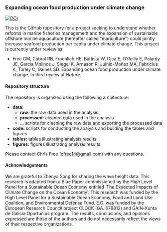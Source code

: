 ### Expanding ocean food production under climate change

[![DOI](https://zenodo.org/badge/206387817.svg)](https://zenodo.org/badge/latestdoi/206387817)

This is the GitHub repository for a project seeking to understand whether reforms in marine fisheries management and the expansion of sustainable offshore marine aquaculture (hereafter called "mariculture") could jointly increase seafood production per capita under climate change. This project is currently under review as: 

* Free CM, Cabral RB, Froehlich HE, Battista W, Ojea E, O’Reilly E, Palardy JE, Garcia Molinos J, Siegel K, Arnason R, Juinio-Meñez MA, Fabricius K, Turley C, Gaines SD. Expanding ocean food production under climate change. In third review at _Nature_.


#### Repository structure

The repository is organized using the following architecture:

* **data:**
  + **raw:** the raw data used in the analysis
  + **processed:** cleaned data used in the analysis
  + ... scripts for cleaning the raw data and exporting the processed data
* **code:** scripts for conducting the analysis and building the tables and figures
* **tables:** tables illustrating analysis results
* **figures:** figures illustrating analysis results

Please contact Chris Free (cfree14@gmail.com) with any questions.


#### Acknowledgements

We are grateful to Zhenya Song for sharing the wave height data. This research is adapted from a Blue Paper commissioned by the High Level Panel for a Sustainable Ocean Economy entitled ‘The Expected Impacts of Climate Change on the Ocean Economy’. This research was funded by the High Level Panel for a Sustainable Ocean Economy, Food and Land Use Coalition, and Environmental Defense Fund. E.O. was funded by the European Research Council project CLOCK (GA. 679812) and GAIN-Xunta de Galicia Oportunius program. The results, conclusions, and opinions expressed are those of the authors and do not necessarily reflect the views of their respective organizations.
